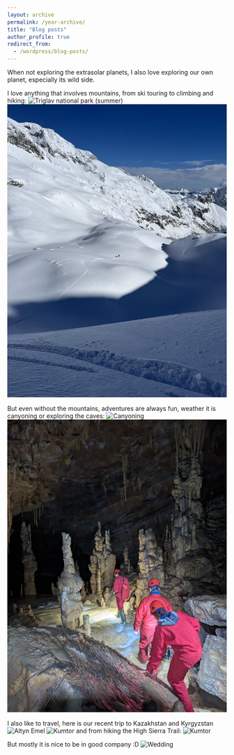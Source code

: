 ```yaml
---
layout: archive
permalink: /year-archive/
title: "Blog posts"
author_profile: true
redirect_from:
  - /wordpress/blog-posts/
---
```


When not exploring the extrasolar planets, I also love exploring our own planet, especially its wild side. 


I love anything that involves mountains, from ski touring to climbing and hiking:
  ![Triglav national park (summer)](/images/splevta.jpeg)
  ![Triglav national park (winter)](/images/turno.jpeg)

But even without the mountains, adventures are always fun, weather it is canyoning or exploring the caves:
  ![Canyoning](/images/gacnik.jpg)
  ![Krizevska cave](/images/jama.jpg)

I also like to travel, here is our recent trip to Kazakhstan and Kyrgyzstan
  ![Altyn Emel](/images/kazi.JPG)
  ![Kumtor](/images/kirgi1.jpg)
and from hiking the High Sierra Trail:
  ![Kumtor](/images/murica.jpg)

But mostly it is nice to be in good company :D
  ![Wedding](/images/poroka.jpg)



